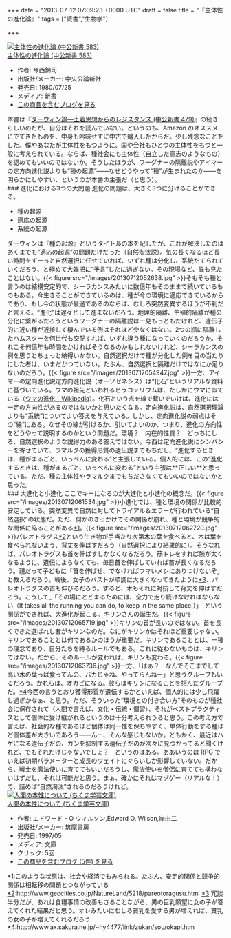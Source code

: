 
+++
date = "2013-07-12 07:09:23 +0000 UTC"
draft = false
title = "『主体性の進化論』"
tags = ["読書","生物学"]

+++
<div class="hatena-asin-detail"><a href="http://www.amazon.co.jp/exec/obidos/ASIN/412100583X/bestylesnet-22/"><img src="http://d.hatena.ne.jp/images/hatena_aws.gif" class="hatena-asin-detail-image" alt="主体性の進化論 (中公新書 583)" title="主体性の進化論 (中公新書 583)"/></a><div class="hatena-asin-detail-info"><a href="http://www.amazon.co.jp/exec/obidos/ASIN/412100583X/bestylesnet-22/">主体性の進化論 (中公新書 583)</a><ul><li><span class="hatena-asin-detail-label">作者:</span> 今西錦司</li><li><span class="hatena-asin-detail-label">出版社/メーカー:</span> 中央公論新社</li><li><span class="hatena-asin-detail-label">発売日:</span> 1980/07/25</li><li><span class="hatena-asin-detail-label">メディア:</span> 新書</li><li><a href="http://d.hatena.ne.jp/asin/412100583X/bestylesnet-22" target="_blank">この商品を含むブログを見る</a></li></ul></div><div class="hatena-asin-detail-foot"></div></div>本書は『<a href="http://d.hatena.ne.jp/asin/4121004795/bestylesnet-22">ダーウィン論―土着思想からのレジスタンス (中公新書 479)</a>』の続きらしいのだが、自分はそれを読んでいない。というのも、Amazon のオススメにでてきたものを、中身も吟味せずに中古で購入したからだ。少し残念なことをした。僕やあなたが主体性をもつように、国や会社もひとつの主体性をもつと一般に考えられている。ならば、種社会にも主体性（自立した意志のようなもの）を認めてもいいのではないか。そうしたほうが、ワーグナーの隔離説やアイマーの定方向進化説よりも“種の起源”――なぜどうやって“種”が生まれたのか――を明らかにしやすい、というのが本書の主張だ（と思う）。

<div class="section">
    ### 進化における3つの大問題
    進化の問題は、大きく3つに分けることができる。

<ul>
<li>種の起源</li>
<li>適応の起源</li>
<li>系統の起源</li>
</ul>ダーウィンは『種の起源』というタイトルの本を記したが、これが解決したのはあくまでも“適応の起源”の問題だけだった（自然淘汰説）。気の長くなるほど長い時間をずーっと自然選択に任せていれば、いずれ種は分化し、系統だてられていくだろう、と極めて大雑把に“予言”したに過ぎない。その現場など、誰も見たことはない。{{< figure src="/images/20130712052638.jpg"  >}}そもそも種と言うのは結構安定的で、シーラカンスみたいに数億年もそのままで続いているものもある。今生きることができているのは、種が今の環境に適応できているからであり、もし今の状態が最適であるのならば、むしろ突然変異するほうが不利だと言える。“進化”は遅々として進まないだろう。地理的隔離、生殖的隔離が種の分化に繋がるだろうというワーグナーの隔離説は一見もっともだけれど、遺伝子的に近い種が近接して棲んでいる例はそれほど少なくはない。2つの瓶に隔離したハムスターを何世代も交配すれば、いずれ違う種になっていくのだろうか。それこそ何億年も時間をかければそうなるのかもしれないけれど、シーラカンスの例を思うとちょっと納得いかない。自然選択だけで種が分化した例を目の当たりにした者は、いまだかつていない。たぶん、自然選択と隔離だけではなにか足りないのだろう。{{< figure src="/images/20130712054947.jpg"  >}}一方、アイマーの定向進化説定方向進化説（オーソゼネシス）は“化石”というリアルな資料に基づいている。ウマの祖先といわれるヒラコテリウムは、たしかにウマに似ている（<a href="http://ja.wikipedia.org/wiki/%E3%82%A6%E3%83%9E%E3%81%AE%E9%80%B2%E5%8C%96">ウマの進化 - Wikipedia</a>）。化石という点を線で繋いでいけば、進化には一定の方向性があるのではないかと思いたくなる。定向進化説は、自然選択理論よりも“系統”についてよい答えを与えている。しかし、定向進化説の弱点はその“線”にある。なぜその線が引けるか、引いてよいのか、つまり、進化の方向性をどうやって説明するのかという問題だ。環境？　内在的性質？　どっちにしろ、自然選択のような説得力のある答えではない。今西は定向進化説にシンパシーを寄せていて、ラマルクの獲得形質の遺伝説までもちだし、“進化するときは、種がまるごと、いっぺんに変わる”と主張している。個人的には、この“進化するときは、種がまるごと、いっぺんに変わる”という主張は**正しい**と思っている。ただ、種の主体性やラマルクまでもちださなくてもいいのではないかと思った。

</div>
<div class="section">
    ### 大進化と小進化
    ここでキーになるのが大進化と小進化の概念だ。{{< figure src="/images/20130712061534.jpg"  >}}小進化では、種と環境の関係が比較的安定している。突然変異で自然に対してトライアル＆エラーが行われている“自然選択”の状態だ。ただ、何かのきっかけでその関係が崩れ、種と環境が競争的な関係に陥ることがある<a href="#f1" name="fn1" title="このような状態は、社会や経済でもみられる。たぶん、安定的関係と競争的関係は相転移の問題とつながっている">*1</a>。{{< figure src="/images/20130712062720.jpg"  >}}パレオトラグス<a href="#f2" name="fn2" title="http://www.geocities.co.jp/NatureLand/5218/pareotoragusu.html">*2</a>という生き物が手当たり次第木の葉を食べると、木は葉を食べられないよう、背丈を伸ばすだろう（自然選択により結果的に）。そうなれば、パレオトラグスも首を伸ばすしかなくなるだろう。筋トレをすれば腕が太くなるように、遺伝によらなくても、毎日首を伸ばしていれば首が長くなるだろう。親だって子どもに「首を伸ばせ、でなければウマいメシにありつけないぞ」と教えるだろう。戦後、女子のバストが順調に大きくなってきたように<a href="#f3" name="fn3" title="冗談半分だが、あれは食糧事情の改善もさることながら、男の巨乳願望に女の子が答えてくれた結果だと思う。オレみたいにむしろ貧乳を愛する男が増えれば、貧乳の女の子が増えてくれるだろう">*3</a>、パレオトラグスの首も伸びるだろう。すると、木もそれに対抗して背丈を伸ばすだろう。こうして_「その場にとどまるためには、全力で走り続けなければならない（It takes all the running you can do, to keep in the same place.）」_という関係ができれば、大進化が起こる。キリンさんの誕生だ。{{< figure src="/images/20130712065719.jpg"  >}}キリンの首が長いのではない。首を長くできた選ばれし者がキリンなのだ。なにがキリンかはそれほど重要じゃない。キリンであることとは何であるかのほうが重要だ。キリンであることとは、一種の理念であり、自分たちを縛るルールでもある。これに従わないものは、キリンではない。だから、そのルールが変われば、キリンも変わる。{{< figure src="/images/20130712063736.jpg"  >}}一方、「はぁ？　なんでそこまでして高い木の葉っぱ食ってんの、バカじゃね、やってらんねー」と思うグループもいるだろう。かれらは、オカピになる。彼らはキリンになることを拒んだグループだ。<a href="#f4" name="fn4" title="http://www.ax.sakura.ne.jp/~hy4477/link/zukan/sou/okapi.htm">*4</a>今西の言うとおり獲得形質が遺伝するかといえば、個人的には少し飛躍し過ぎかなぁ、と思う。ただ、そういった“環境との付き合い方”そのものが種社会に保存されて（人間で言えば、文化・伝統・慣習）、それがベストプラクティスとして個体に受け継がれるというのは十分考えられうると思う。この考え方で言えば、社会的な種であるほど個体は同一性を保ちやすく、単体行動をする種ほど個体差が大きいであろう――んー、そんな感じもないか。ともかく、最近はハゲになる遺伝子だの、ガンを抑制する遺伝子だのが次々に見つかってると聞くけれど、でもそれだけじゃないでしょ？　というのはある。ああいうのは RPG でいえば初期パラメーターと成長のウェイトにぐらいしか影響していない。だから、戦士を魔法使いに育ててもいいだろうし、魔法使いを僧侶に育てても構わないはずだし、それは可能だと思う。まぁ、確かにそれはマゾゲー（リアルな！）で、詰めば“自然淘汰”されるのだろうけれど。<div class="hatena-asin-detail"><a href="http://www.amazon.co.jp/exec/obidos/ASIN/4480083359/bestylesnet-22/"><img src="http://ecx.images-amazon.com/images/I/41EXDDRE77L._SL160_.jpg" class="hatena-asin-detail-image" alt="人間の本性について (ちくま学芸文庫)" title="人間の本性について (ちくま学芸文庫)"/></a><div class="hatena-asin-detail-info"><a href="http://www.amazon.co.jp/exec/obidos/ASIN/4480083359/bestylesnet-22/">人間の本性について (ちくま学芸文庫)</a><ul><li><span class="hatena-asin-detail-label">作者:</span> エドワード・O ウィルソン,Edward O. Wilson,岸由二</li><li><span class="hatena-asin-detail-label">出版社/メーカー:</span> 筑摩書房</li><li><span class="hatena-asin-detail-label">発売日:</span> 1997/05</li><li><span class="hatena-asin-detail-label">メディア:</span> 文庫</li><li> <span class="hatena-asin-detail-label">クリック</span>: 5回</li><li><a href="http://d.hatena.ne.jp/asin/4480083359/bestylesnet-22" target="_blank">この商品を含むブログ (5件) を見る</a></li></ul></div><div class="hatena-asin-detail-foot"></div></div>

</div><div class="footnote">
<a href="#fn1" name="f1" class="footnote-number">*1</a><span class="footnote-delimiter">:</span><span class="footnote-text">このような状態は、社会や経済でもみられる。たぶん、安定的関係と競争的関係は相転移の問題とつながっている</span>
<a href="#fn2" name="f2" class="footnote-number">*2</a><span class="footnote-delimiter">:</span><span class="footnote-text">http://www.geocities.co.jp/NatureLand/5218/pareotoragusu.html</span>
<a href="#fn3" name="f3" class="footnote-number">*3</a><span class="footnote-delimiter">:</span><span class="footnote-text">冗談半分だが、あれは食糧事情の改善もさることながら、男の巨乳願望に女の子が答えてくれた結果だと思う。オレみたいにむしろ貧乳を愛する男が増えれば、貧乳の女の子が増えてくれるだろう</span>
<a href="#fn4" name="f4" class="footnote-number">*4</a><span class="footnote-delimiter">:</span><span class="footnote-text">http://www.ax.sakura.ne.jp/~hy4477/link/zukan/sou/okapi.htm</span>
</div>

